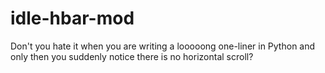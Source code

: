 # idle-hbar-mod
Don't you hate it when you are writing a looooong one-liner in Python and only then you suddenly notice there is no horizontal scroll?
